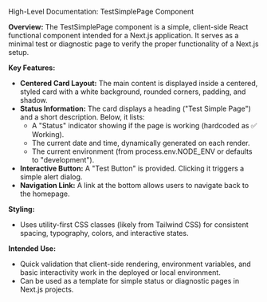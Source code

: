 High-Level Documentation: TestSimplePage Component

**Overview:**
The TestSimplePage component is a simple, client-side React functional component intended for a Next.js application. It serves as a minimal test or diagnostic page to verify the proper functionality of a Next.js setup.

**Key Features:**

- **Centered Card Layout:** The main content is displayed inside a centered, styled card with a white background, rounded corners, padding, and shadow.
- **Status Information:** The card displays a heading ("Test Simple Page") and a short description. Below, it lists:
  - A "Status" indicator showing if the page is working (hardcoded as ✅ Working).
  - The current date and time, dynamically generated on each render.
  - The current environment (from process.env.NODE_ENV or defaults to "development").
- **Interactive Button:** A "Test Button" is provided. Clicking it triggers a simple alert dialog.
- **Navigation Link:** A link at the bottom allows users to navigate back to the homepage.

**Styling:**

- Uses utility-first CSS classes (likely from Tailwind CSS) for consistent spacing, typography, colors, and interactive states.

**Intended Use:**

- Quick validation that client-side rendering, environment variables, and basic interactivity work in the deployed or local environment.
- Can be used as a template for simple status or diagnostic pages in Next.js projects.
